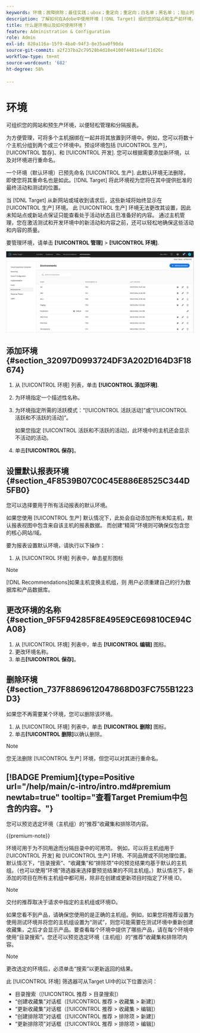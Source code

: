 ```yaml
---
keywords: 环境；故障排除；最佳实践；ubox；重定向；重定向；白名单；黑名单；；阻止列表 允许列表
description: 了解如何在Adobe中使用环境 [!DNL Target] 组织您的站点和生产前环境，以便轻松管理和分隔报表。
title: 什么是环境以及如何使用环境？
feature: Administration & Configuration
role: Admin
exl-id: 820a116a-15f9-4ba0-94f3-8e35aa0f90da
source-git-commit: a2f237ba2c79528b4d18e4100f4481e4af11d26c
workflow-type: tm+mt
source-wordcount: '682'
ht-degree: 58%

---
```


# 环境

可组织您的网站和预生产环境，以便轻松管理和分隔报表。

为方便管理，可将多个主机捆绑在一起并将其放置到环境中。例如，您可以将数十个主机分组到两个或三个环境中。预设环境包括 [!UICONTROL 生产]， [!UICONTROL 暂存]、和 [!UICONTROL 开发]. 您可以根据需要添加新环境，以及对环境进行重命名。

一个环境（默认环境）已预先命名 [!UICONTROL 生产]. 此默认环境无法删除，即使您将其重命名也是如此。[!DNL Target] 将此环境视为您将在其中提供批准的最终活动和测试的位置。

当 [!DNL Target] 从新网站或域收到请求后，这些新域将始终显示在 [!UICONTROL 生产] 环境。 此 [!UICONTROL 生产] 环境无法更改其设置，因此未知站点或新站点保证只能查看处于活动状态且已准备好的内容。 通过主机管理，您在激活测试和开发环境中的新活动和内容之前，还可以轻松地确保这些活动和内容的质量。

要管理环境，请单击 **[!UICONTROL 管理]** > **[!UICONTROL 环境]**.

![环境列表](/help/main/administrating-target/assets/environments.png)

## 添加环境 {#section_32097D0993724DF3A202D164D3F18674}

1. 从 [!UICONTROL 环境] 列表，单击 **[!UICONTROL 添加环境]**.
1. 为环境指定一个描述性名称。
1. 为环境指定所需的活跃模式：“[!UICONTROL 活跃活动]”或“[!UICONTROL 活跃和不活跃的活动]”。

   如果您指定 [!UICONTROL 活跃和不活跃的活动]，此环境中的主机还会显示不活动的活动。

1. 单击&#x200B;**[!UICONTROL 保存]**。

## 设置默认报表环境 {#section_4F8539B07C0C45E886E8525C344D5FB0}

您可以选择要用于所有活动报表的默认环境。

如果您使用 [!UICONTROL 生产] 默认情况下，此处会自动添加所有未知主机，默认报表视图中包含来自该主机的报表数据。 而创建“精简”环境则可确保仅包含您的核心网站/域。

要为报表设置默认环境，请执行以下操作：

1. 从 [!UICONTROL 环境] 列表中，单击星形图标

>[!NOTE]
>
>[!DNL Recommendations]如果主机变换主机组，则 用户必须重建自己的行为数据库和产品数据库。

## 更改环境的名称 {#section_9F5F94285F8E495E9CE69810CE94CA08}

1. 从 [!UICONTROL 环境] 列表中，单击 **[!UICONTROL 编辑]** 图标。
1. 更改环境名称。
1. 单击&#x200B;**[!UICONTROL 保存]**。

## 删除环境 {#section_737F8869612047868D03FC755B1223D3}

如果您不再需要某个环境，您可以删除该环境。

1. 从 [!UICONTROL 环境] 列表中，单击 **[!UICONTROL 删除]** 图标。
1. 单击&#x200B;**[!UICONTROL 删除]**&#x200B;以确认删除。

>[!NOTE]
>
>您无法删除 [!UICONTROL 生产] 环境，但您可以对其进行重命名。

## [!BADGE Premium]{type=Positive url="/help/main/c-intro/intro.md#premium newtab=true" tooltip="查看Target Premium中包含的内容。"}

您可以预览选定环境（主机组）的“推荐”收藏集和排除项内容。

{{premium-note}}

环境可用于为不同用途而分隔目录中的可用项。 例如，可以将主机组用于 [!UICONTROL 开发] 和 [!UICONTROL 生产] 环境、不同品牌或不同地理位置。 默认情况下，“目录搜索”、“收藏集”和“排除项”中的预览结果均基于默认的主机组。（也可以使用“环境”筛选器来选择要预览结果的不同主机组。）默认情况下，新添加的项目在所有主机组中都可用，除非在创建或更新项目时指定了环境 ID。

>[!NOTE]
>
>交付的推荐取决于请求中指定的主机组或环境ID。


如果您看不到产品，请确保您使用的是正确的主机组。例如，如果您将推荐设置为使用测试环境并将您的主机组设置为“测试”，则您可能需要在测试环境中重新创建收藏集，之后才会显示产品。要查看每个环境中提供了哪些产品，请在每个环境中使用“目录搜索”。您还可以预览选定环境（主机组）的“推荐”收藏集和排除项内容。

>[!NOTE]
>更改选定的环境后，必须单击“搜索”以更新返回的结果。

此 [!UICONTROL 环境] 筛选器可从Target UI中的以下位置访问：

* 目录搜索（[!UICONTROL 推荐 > 目录搜索]）
* “创建收藏集”对话框（[!UICONTROL 推荐 > 收藏集 > 新建]）
* “更新收藏集”对话框（[!UICONTROL 推荐 > 收藏集 > 编辑]）
* “创建排除项”对话框（[!UICONTROL 推荐 > 排除项 > 新建]）
* “更新排除项”对话框（[!UICONTROL 推荐 > 排除项 > 编辑]）
